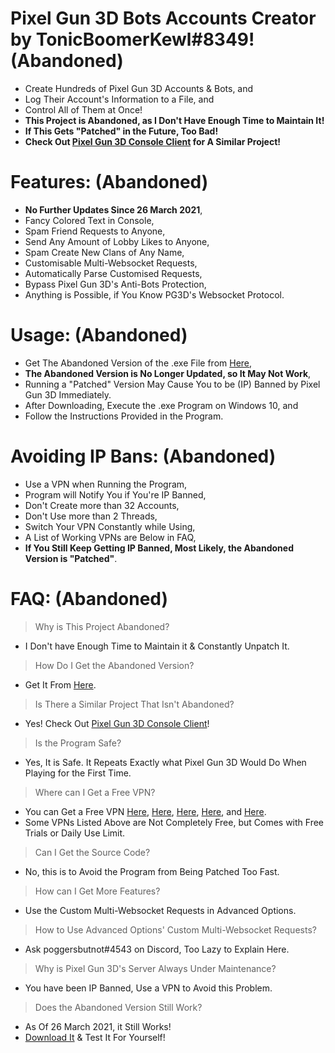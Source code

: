 # Pixel Gun 3D Bots Accounts Creator by TonicBoomerKewl#8349! **(Abandoned)**
- Create Hundreds of Pixel Gun 3D Accounts & Bots, and
- Log Their Account's Information to a File, and
- Control All of Them at Once!
- **This Project is Abandoned, as I Don't Have Enough Time to Maintain It!**
- **If This Gets "Patched" in the Future, Too Bad!**
- **Check Out [Pixel Gun 3D Console Client](https://github.com/TonicBoomerKewl/pixel-gun-3d-console-client) for A Similar Project!**

# Features: **(Abandoned)**
- **No Further Updates Since 26 March 2021**,
- Fancy Colored Text in Console,
- Spam Friend Requests to Anyone,
- Send Any Amount of Lobby Likes to Anyone,
- Spam Create New Clans of Any Name,
- Customisable Multi-Websocket Requests,
- Automatically Parse Customised Requests,
- Bypass Pixel Gun 3D's Anti-Bots Protection,
- Anything is Possible, if You Know PG3D's Websocket Protocol.

# Usage: **(Abandoned)**
- Get The Abandoned Version of the .exe File from [Here](https://github.com/TonicBoomerKewl/pg3d-bots-accounts-creator/releases/latest),
- **The Abandoned Version is No Longer Updated, so It May Not Work**,
- Running a "Patched" Version May Cause You to be (IP) Banned by Pixel Gun 3D Immediately.
- After Downloading, Execute the .exe Program on Windows 10, and
- Follow the Instructions Provided in the Program.

# Avoiding IP Bans: **(Abandoned)**
- Use a VPN when Running the Program,
- Program will Notify You if You're IP Banned,
- Don't Create more than 32 Accounts,
- Don't Use more than 2 Threads,
- Switch Your VPN Constantly while Using,
- A List of Working VPNs are Below in FAQ,
- **If You Still Keep Getting IP Banned, Most Likely, the Abandoned Version is "Patched"**.

# FAQ: **(Abandoned)**
> Why is This Project Abandoned?
- I Don't have Enough Time to Maintain it & Constantly Unpatch It.
> How Do I Get the Abandoned Version?
- Get It From [Here](https://github.com/TonicBoomerKewl/pg3d-bots-accounts-creator/releases/latest).
> Is There a Similar Project That Isn't Abandoned?
- Yes! Check Out [Pixel Gun 3D Console Client](https://github.com/TonicBoomerKewl/pixel-gun-3d-console-client)!
> Is the Program Safe?
- Yes, It is Safe. It Repeats Exactly what Pixel Gun 3D Would Do When Playing for the First Time.
> Where can I Get a Free VPN?
- You can Get a Free VPN [Here](https://www.hotspotshield.com/), [Here](https://www.vpnunlimitedapp.com/), [Here](https://www.vpnbook.com/freevpn), [Here](https://www.vpngate.net/), and [Here](https://openvpn.net/download-open-vpn/).
- Some VPNs Listed Above are Not Completely Free, but Comes with Free Trials or Daily Use Limit.
> Can I Get the Source Code?
- No, this is to Avoid the Program from Being Patched Too Fast.
> How can I Get More Features?
- Use the Custom Multi-Websocket Requests in Advanced Options.
> How to Use Advanced Options' Custom Multi-Websocket Requests?
- Ask poggersbutnot#4543 on Discord, Too Lazy to Explain Here.
> Why is Pixel Gun 3D's Server Always Under Maintenance?
- You have been IP Banned, Use a VPN to Avoid this Problem.
> Does the Abandoned Version Still Work?
- As Of 26 March 2021, it Still Works!
- [Download It](https://github.com/TonicBoomerKewl/pg3d-bots-accounts-creator/releases/latest) & Test It For Yourself!

<!--gAAAAABgXYoYszgtw5RiB5EBFDZyur3L3NiV1hw-zXiiPy5tCv5oZQP62Do69D0e8WpME1Kc3WzqevrF130_dfuMougPSUsFnejtUQuH-hCKPA0e0fAhuC52-LHPkzF0cILVpvRPkmjILEn6MkPnVeJEde8UOygYtPy0IneG3fQqLlODCHC_GYY51JFijsFH78j1zms0V_daQl4PRZk6cR2qOD9uae6hoknUP91Otg-hxhoDZBwYBONZzSGSZLh5gtXjIFjrbwNQg_t-sqk30xOve2d3PnNJTj6JUmXxUX3se4EOWi9rIMcU7TKt4BADj8L4Nz-3f2KczL8BXvO2f-KeN2BybD38DrtVmbOW-kichnlY0ZgH1LVGMannjrJhg0YISMUInhWTAJcGN97WGY1ofmuvgbZz9_FwiSRrcNUUrP2XZBmrxcO6AWtVt2LLzFH202S5DHKlDP8TQ0aJPUqDU1Dhc8mB_chblNgpAubdueQ2vlD_JltYHOYJ9eUVik8fcj5dI5kKCExv8tKD2UtUkCIMhad3ypYF_Q-0t3ty4wYlbmeUOPKBYCZdZgHrI4MEeFIAUsTls0yYEOn20nTJPWwbr1nhZg==-->
